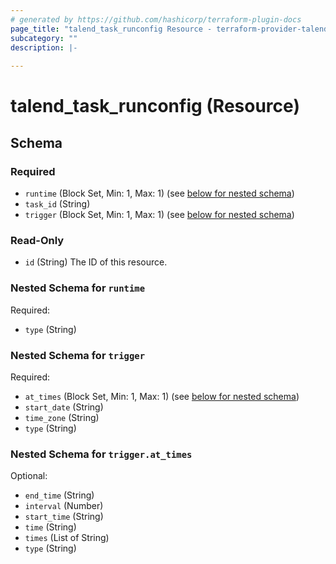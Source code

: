 ```yaml
---
# generated by https://github.com/hashicorp/terraform-plugin-docs
page_title: "talend_task_runconfig Resource - terraform-provider-talend"
subcategory: ""
description: |-
  
---
```


# talend_task_runconfig (Resource)





<!-- schema generated by tfplugindocs -->
## Schema

### Required

- `runtime` (Block Set, Min: 1, Max: 1) (see [below for nested schema](#nestedblock--runtime))
- `task_id` (String)
- `trigger` (Block Set, Min: 1, Max: 1) (see [below for nested schema](#nestedblock--trigger))

### Read-Only

- `id` (String) The ID of this resource.

<a id="nestedblock--runtime"></a>
### Nested Schema for `runtime`

Required:

- `type` (String)


<a id="nestedblock--trigger"></a>
### Nested Schema for `trigger`

Required:

- `at_times` (Block Set, Min: 1, Max: 1) (see [below for nested schema](#nestedblock--trigger--at_times))
- `start_date` (String)
- `time_zone` (String)
- `type` (String)

<a id="nestedblock--trigger--at_times"></a>
### Nested Schema for `trigger.at_times`

Optional:

- `end_time` (String)
- `interval` (Number)
- `start_time` (String)
- `time` (String)
- `times` (List of String)
- `type` (String)


